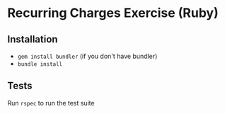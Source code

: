 # Recurring Charges Exercise (Ruby)

## Installation

* `gem install bundler` (if you don't have bundler)
* `bundle install`

## Tests
Run `rspec` to run the test suite
